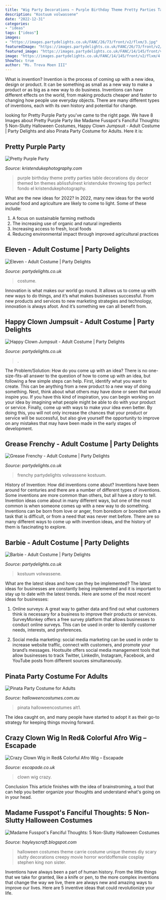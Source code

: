```yaml
---
title: "Wig Party Decorations ~ Purple Birthday Theme Pretty Parties Table Decorations Diy Decor Themed Bn Themes Ablissfulnest Kristenduke Throwing Tips Perfect Fondo El Kristendukephotography"
description: "Kostuum volwassene"
date: "2022-12-31"
categories:
- "ideas"
tags: ["ideas"]
images:
- "https://images.partydelights.co.uk/FANC/26/73/front/v2/flxm/3.jpg"
featuredImage: "https://images.partydelights.co.uk/FANC/26/73/front/v2/flxm/3.jpg"
featured_image: "https://images.partydelights.co.uk/FANC/14/145/front/v2/flxm/4.jpg"
image: "https://images.partydelights.co.uk/FANC/14/145/front/v2/flxm/4.jpg"
ShowToc: true
author: "Ms. Treva Moen III"
---
```



What is invention?
Invention is the process of coming up with a new idea, design or product. It can be something as small as a new way to make a product or as big as a new way to do business. Inventions can have different effects on the world, from making products cheaper and faster to changing how people use everyday objects. There are many different types of inventions, each with its own history and potential for change.

	

		
looking for Pretty Purple Party you've came to the right page. We have 8 Images about Pretty Purple Party like Madame Fusspot&#039;s Fanciful Thoughts: 5 Non-Slutty Halloween Costumes, Happy Clown Jumpsuit - Adult Costume | Party Delights and also Pinata Party Costume for Adults. Here it is:
		
    
## Pretty Purple Party

<img loading=lazy src="http://www.kristendukephotography.com/wp-content/uploads/2013/04/Pretty-Purple-Party-table.jpg" onerror="this.onerror=null;this.src='https://tse1.mm.bing.net/th?id=OIP.D0xduV29RaFVAvpRQPBNQAHaMB&amp;pid=15.1';" alt="Pretty Purple Party">

_Source: kristendukephotography.com_

>purple birthday theme pretty parties table decorations diy decor themed bn themes ablissfulnest kristenduke throwing tips perfect fondo el kristendukephotography. 

	

What are the new ideas for 2022?
In 2022, many new ideas for the world around food and agriculture are likely to come to light. Some of these include: 
1. A focus on sustainable farming methods 
2. The increasing use of organic and natural ingredients 
3. Increasing access to fresh, local foods 
4. Reducing environmental impact through improved agricultural practices 

    
## Eleven - Adult Costume | Party Delights

<img loading=lazy src="http://images.partydelights.co.uk/FANC/17/367/front/v1/flxm/1.jpg" onerror="this.onerror=null;this.src='https://tse4.mm.bing.net/th?id=OIP.ZGwBQhEWM3u2DydatbOGeAAAAA&amp;pid=15.1';" alt="Eleven - Adult Costume | Party Delights">

_Source: partydelights.co.uk_

>costume. 

	

Innovation is what makes our world go round. It allows us to come up with new ways to do things, and it’s what makes businesses successful. From new products and services to new marketing strategies and technology, innovation is always afoot. And it’s something we can all benefit from.

    
## Happy Clown Jumpsuit - Adult Costume | Party Delights

<img loading=lazy src="https://images.partydelights.co.uk/FANC/14/145/front/v2/flxm/4.jpg" onerror="this.onerror=null;this.src='https://tse1.mm.bing.net/th?id=OIP.kGNYEAXNH9bMkgJ0iK7xqwHaJ4&amp;pid=15.1';" alt="Happy Clown Jumpsuit - Adult Costume | Party Delights">

_Source: partydelights.co.uk_

>. 

	

The Problem/Solution: How do you come up with an idea?
There is no one-size-fits-all answer to the question of how to come up with an idea, but following a few simple steps can help. First, identify what you want to create. This can be anything from a new product to a new way of doing something. Next, think about what others may have done or seen that would inspire you. If you have this kind of inspiration, you can begin working on your idea by imagining what people might be able to do with your product or service. Finally, come up with ways to make your idea even better. By doing this, you will not only increase the chances that your product or service will be successful, but also give yourself the opportunity to improve on any mistakes that may have been made in the early stages of development.

    
## Grease Frenchy - Adult Costume | Party Delights

<img loading=lazy src="https://images.partydelights.co.uk/FANC/26/73/front/v2/flxm/3.jpg" onerror="this.onerror=null;this.src='https://tse1.mm.bing.net/th?id=OIP.sZdGud1GbKZTGxie2dKKLgHaJ3&amp;pid=15.1';" alt="Grease Frenchy - Adult Costume | Party Delights">

_Source: partydelights.co.uk_

>frenchy partydelights volwassene kostuum. 

	

History of Invention: How did inventions come about?
Inventions have been around for centuries and there are a number of different types of inventions. Some inventions are more common than others, but all have a story to tell. Invention ideas come about in many different ways, but one of the most common is when someone comes up with a new way to do something. Inventions can be born from love or anger, from boredom or boredom with a task that is difficult, or from a need that was never met before. There are so many different ways to come up with invention ideas, and the history of them is fascinating to explore.

    
## Barbie - Adult Costume | Party Delights

<img loading=lazy src="http://images.partydelights.co.uk/FANC/14/260/back/v1/flxm/1.jpg" onerror="this.onerror=null;this.src='https://tse1.mm.bing.net/th?id=OIP.MIfBSSP-TgDEVcdQij9wAgAAAA&amp;pid=15.1';" alt="Barbie - Adult Costume | Party Delights">

_Source: partydelights.co.uk_

>kostuum volwassene. 

	

What are the latest ideas and how can they be implemented?
The latest ideas for businesses are constantly being implemented and it is important to stay up to date with the latest trends. Here are some of the most recent ideas for businesses:
1. Online surveys: A great way to gather data and find out what customers think is necessary for a business to improve their products or services. SurveyMonkey offers a free survey platform that allows businesses to conduct online surveys. This can be used in order to identify customer needs, interests, and preferences.

2. Social media marketing: social media marketing can be used in order to increase website traffic, connect with customers, and promote your brand’s messages. Hootsuite offers social media management tools that allow businesses to track Twitter, LinkedIn, Instagram, Facebook, and YouTube posts from different sources simultaneously.

    
## Pinata Party Costume For Adults

<img loading=lazy src="https://images.halloweencostumes.com.au/products/64018/2-1-150221/adult-pinata-party-costume-alt1.jpg" onerror="this.onerror=null;this.src='https://tse1.mm.bing.net/th?id=OIP.Aa1jVP6MnDfkGpDV_LxhigHaKl&amp;pid=15.1';" alt="Pinata Party Costume for Adults">

_Source: halloweencostumes.com.au_

>pinata halloweencostumes alt1. 

	

The idea caught on, and many people have started to adopt it as their go-to strategy for keeping things moving forward.

    
## Crazy Clown Wig In Red&amp; Colorful Afro Wig – Escapade

<img loading=lazy src="https://cdn.shopify.com/s/files/1/0277/6933/9938/products/crazy-clown-wig-red-alternative-view1_1000x1000.jpg?v=1575986914" onerror="this.onerror=null;this.src='https://tse1.mm.bing.net/th?id=OIP.BMOQO6eovmfoQAqNYqpWmwHaJ4&amp;pid=15.1';" alt="Crazy Clown Wig in Red&amp; Colorful Afro Wig – Escapade">

_Source: escapade.co.uk_

>clown wig crazy. 

	

Conclusion
This article finishes with the idea of brainstroming, a tool that can help you better organize your thoughts and understand what's going on in your head.

    
## Madame Fusspot&#039;s Fanciful Thoughts: 5 Non-Slutty Halloween Costumes

<img loading=lazy src="http://3.bp.blogspot.com/-MgrTewg0GEs/UI207CDMV_I/AAAAAAAAAVI/QN67RkfZSs8/s1600/carrie-costume.jpg" onerror="this.onerror=null;this.src='https://tse3.mm.bing.net/th?id=OIP.qzTqgux3HPcveObawCO6GwAAAA&amp;pid=15.1';" alt="Madame Fusspot&#039;s Fanciful Thoughts: 5 Non-Slutty Halloween Costumes">

_Source: hayleyscraft.blogspot.com_

>halloween costumes theme carrie costume unique themes diy scary slutty decorations creepy movie horror worldoffemale cosplay stephen king non sister. 

	

Inventions have always been a part of human history. From the little things that we take for granted, like a knife or pen, to the more complex inventions that change the way we live, there are always new and amazing ways to improve our lives. Here are 5 inventive ideas that could revolutionize your life.

